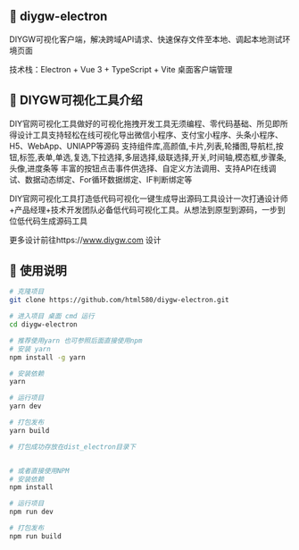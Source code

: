 ## 🌈 diygw-electron

DIYGW可视化客户端，解决跨域API请求、快速保存文件至本地、调起本地测试环境页面

技术栈：Electron + Vue 3 + TypeScript + Vite 桌面客户端管理

## 🌈 DIYGW可视化工具介绍

DIY官网可视化工具做好的可视化拖拽开发工具无须编程、零代码基础、所见即所得设计工具支持轻松在线可视化导出微信小程序、支付宝小程序、头条小程序、H5、WebApp、UNIAPP等源码 支持组件库,高颜值,卡片,列表,轮播图,导航栏,按钮,标签,表单,单选,复选,下拉选择,多层选择,级联选择,开关,时间轴,模态框,步骤条,头像,进度条等
丰富的按钮点击事件供选择、自定义方法调用、支持API在线调试、数据动态绑定、For循环数据绑定、IF判断绑定等

DIY官网可视化工具打造低代码可视化一键生成导出源码工具设计一次打通设计师+产品经理+技术开发团队必备低代码可视化工具。从想法到原型到源码，一步到位低代码生成源码工具

更多设计前往https://www.diygw.com 设计



## 🌈 使用说明


```bash
# 克隆项目
git clone https://github.com/html580/diygw-electron.git

# 进入项目 桌面 cmd 运行
cd diygw-electron

# 推荐使用yarn 也可参照后面直接使用npm
# 安装 yarn
npm install -g yarn

# 安装依赖
yarn

# 运行项目
yarn dev

# 打包发布
yarn build

# 打包成功存放在dist_electron目录下


# 或者直接使用NPM
# 安装依赖
npm install

# 运行项目
npm run dev

# 打包发布
npm run build

```